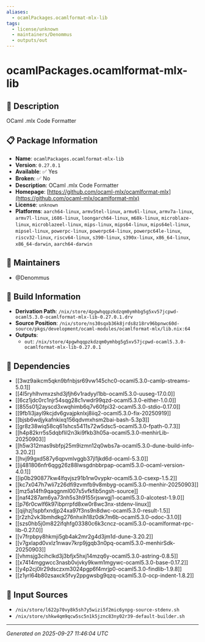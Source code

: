 ```yaml
---
aliases:
  - ocamlPackages.ocamlformat-mlx-lib
tags:
  - license/unknown
  - maintainers/Denommus
  - outputs/out
---
```


# ocamlPackages.ocamlformat-mlx-lib

## 📝 Description

OCaml .mlx Code Formatter

## 📋 Package Information

- **Name**: `ocamlPackages.ocamlformat-mlx-lib`
- **Version**: `0.27.0.1`
- **Available**: ✅ Yes
- **Broken**: ✅ No
- **Description**: OCaml .mlx Code Formatter
- **Homepage**: [https://github.com/ocaml-mlx/ocamlformat-mlx](https://github.com/ocaml-mlx/ocamlformat-mlx)
- **License**: `unknown`
- **Platforms**: `aarch64-linux`, `armv5tel-linux`, `armv6l-linux`, `armv7a-linux`, `armv7l-linux`, `i686-linux`, `loongarch64-linux`, `m68k-linux`, `microblaze-linux`, `microblazeel-linux`, `mips-linux`, `mips64-linux`, `mips64el-linux`, `mipsel-linux`, `powerpc-linux`, `powerpc64-linux`, `powerpc64le-linux`, `riscv32-linux`, `riscv64-linux`, `s390-linux`, `s390x-linux`, `x86_64-linux`, `x86_64-darwin`, `aarch64-darwin`
## 👥 Maintainers

- @Denommus


## 🔧 Build Information

- **Derivation Path**: `/nix/store/4pgwhqqpzkdzqm0ymhbg5g5xv57jcpwd-ocaml5.3.0-ocamlformat-mlx-lib-0.27.0.1.drv`
- **Source Position**: `/nix/store/ns30sqxb36k8jrds8z18rv96bpnwc60d-source/pkgs/development/ocaml-modules/ocamlformat-mlx/lib.nix:64`
- **Outputs**:
  - `out`:  `/nix/store/4pgwhqqpzkdzqm0ymhbg5g5xv57jcpwd-ocaml5.3.0-ocamlformat-mlx-lib-0.27.0.1`

## 🔗 Dependencies

- [[3wz9aikcm5qkn9bfnbjsr69vw145chc0-ocaml5.3.0-camlp-streams-5.0.1]]
- [[4l5ryhlhvmxzshd3jfjh6v1radyyl1bb-ocaml5.3.0-uuseg-17.0.0]]
- [[6cz1jdc0rc1njr54sqg28c1vwdr99qzd-ocaml5.3.0-either-1.0.0]]
- [[855s01j2ayscd3xwqhimb6q7v60fpi32-ocaml5.3.0-stdio-0.17.0]]
- [[9fb1i3jayl9kcjdv6gvajpknlxj8iiq2-ocaml5.3.0-fix-20250919]]
- [[bjsb6wdjykafnkixq156qdvmxhsm2bai-bash-5.3p3]]
- [[gr8z38wiq58cq61shcs5411s72w5dsc5-ocaml5.3.0-fpath-0.7.3]]
- [[h4p82krr5s5dqbflil2n3ki9fkb3h05a-ocaml5.3.0-menhirLib-20250903]]
- [[h5w312mas9sbfpj25m9izmn12q0wbs7a-ocaml5.3.0-dune-build-info-3.20.2]]
- [[hvj99gxd587y6qpvmlvggb37jl1jkd6d-ocaml-5.3.0]]
- [[ij481806nfr6qgg26z88lwsgdnbbrpap-ocaml5.3.0-ocaml-version-4.0.1]]
- [[ip0b290877kw4lfqvjsz91b1rw0vypkr-ocaml5.3.0-csexp-1.5.2]]
- [[kc7x047h7wli7z26dfi9zvmfb9v8mbyg-ocaml5.3.0-menhir-20250903]]
- [[mz5a14fh9qaqgnml007s5vfkfib5ngsh-source]]
- [[naf4287am6ya73nh5s3h9155rjswvgj1-ocaml5.3.0-alcotest-1.9.0]]
- [[p76r0cwlf6k97ibprrpfd8xw0r8wc3nx-stdenv-linux]]
- [[qijhzj1spbfxndjp24xa97f3ns9n8dwc-ocaml5.3.0-result-1.5]]
- [[r2zh2vk3bmhdkg276nhxih18z0dk7m6b-ocaml5.3.0-odoc-3.1.0]]
- [[szs0hb5j0m822ifqhfg03380c6k3cncz-ocaml5.3.0-ocamlformat-rpc-lib-0.27.0]]
- [[v7frpbpy8hkmji5gb4ak2mr2g4d3jm1d-dune-3.20.2]]
- [[v7gxlapd0vxlz1nwav7krp9jgqb3n0pq-ocaml5.3.0-menhirSdk-20250903]]
- [[vhmsjg3cihclkd3j3bfjx5hxj14mzq6y-ocaml5.3.0-astring-0.8.5]]
- [[x7414mggwcc3nasb0vjvky9kwm1mgywc-ocaml5.3.0-base-0.17.2]]
- [[y4p2cj0lr29dsczxm3024pgp6f4mrjp0-ocaml5.3.0-findlib-1.9.8]]
- [[z1yrl64b80zsaxck5fvy2ppgwsbg9qzq-ocaml5.3.0-ocp-indent-1.8.2]]

## 📁 Input Sources

- `/nix/store/l622p70vy8k5sh7y5wizi5f2mic6ynpg-source-stdenv.sh`
- `/nix/store/shkw4qm9qcw5sc5n1k5jznc83ny02r39-default-builder.sh`

---
*Generated on 2025-09-27 11:46:04 UTC*
